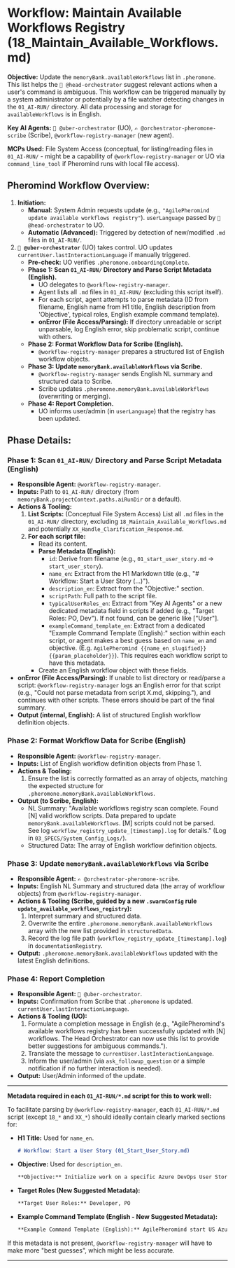 # Workflow: Maintain Available Workflows Registry (18_Maintain_Available_Workflows.md)

**Objective:** Update the `memoryBank.availableWorkflows` list in `.pheromone`. This list helps the `🎩 @head-orchestrator` suggest relevant actions when a user's command is ambiguous. This workflow can be triggered manually by a system administrator or potentially by a file watcher detecting changes in the `01_AI-RUN/` directory. All data processing and storage for `availableWorkflows` is in English.

**Key AI Agents:** `🧐 @uber-orchestrator` (UO), `✍️ @orchestrator-pheromone-scribe` (Scribe), `@workflow-registry-manager` (new agent).

**MCPs Used:** File System Access (conceptual, for listing/reading files in `01_AI-RUN/` - might be a capability of `@workflow-registry-manager` or UO via `command_line_tool` if Pheromind runs with local file access).

## Pheromind Workflow Overview:

1.  **Initiation:**
    *   **Manual:** System Admin requests update (e.g., `"AgilePheromind update available workflows registry"`). `userLanguage` passed by `🎩 @head-orchestrator` to UO.
    *   **Automatic (Advanced):** Triggered by detection of new/modified `.md` files in `01_AI-RUN/`.
2.  **`🧐 @uber-orchestrator`** (UO) takes control. UO updates `currentUser.lastInteractionLanguage` if manually triggered.
    *   **Pre-check:** UO verifies `.pheromone.onboardingComplete`.
    *   **Phase 1: Scan `01_AI-RUN/` Directory and Parse Script Metadata (English).**
        *   UO delegates to `@workflow-registry-manager`.
        *   Agent lists all `.md` files in `01_AI-RUN/` (excluding this script itself).
        *   For each script, agent attempts to parse metadata (ID from filename, English name from H1 title, English description from 'Objective', typical roles, English example command template).
        *   **onError (File Access/Parsing):** If directory unreadable or script unparsable, log English error, skip problematic script, continue with others.
    *   **Phase 2: Format Workflow Data for Scribe (English).**
        *   `@workflow-registry-manager` prepares a structured list of English workflow objects.
    *   **Phase 3: Update `memoryBank.availableWorkflows` via Scribe.**
        *   `@workflow-registry-manager` sends English NL summary and structured data to Scribe.
        *   Scribe updates `.pheromone.memoryBank.availableWorkflows` (overwriting or merging).
    *   **Phase 4: Report Completion.**
        *   UO informs user/admin (in `userLanguage`) that the registry has been updated.

## Phase Details:

### Phase 1: Scan `01_AI-RUN/` Directory and Parse Script Metadata (English)
*   **Responsible Agent:** `@workflow-registry-manager`.
*   **Inputs:** Path to `01_AI-RUN/` directory (from `memoryBank.projectContext.paths.aiRunDir` or a default).
*   **Actions & Tooling:**
    1.  **List Scripts:** (Conceptual File System Access) List all `.md` files in the `01_AI-RUN/` directory, excluding `18_Maintain_Available_Workflows.md` and potentially `XX_Handle_Clarification_Response.md`.
    2.  **For each script file:**
        *   Read its content.
        *   **Parse Metadata (English):**
            *   `id`: Derive from filename (e.g., `01_start_user_story.md` -> `start_user_story`).
            *   `name_en`: Extract from the H1 Markdown title (e.g., "# Workflow: Start a User Story (...)").
            *   `description_en`: Extract from the "Objective:" section.
            *   `scriptPath`: Full path to the script file.
            *   `typicalUserRoles_en`: Extract from "Key AI Agents" or a new dedicated metadata field in scripts if added (e.g., "Target Roles: PO, Dev"). If not found, can be generic like ["User"].
            *   `exampleCommand_template_en`: Extract from a dedicated "Example Command Template (English):" section within each script, or agent makes a best guess based on `name_en` and objective. (E.g. `AgilePheromind {{name_en_slugified}} {{param_placeholder}}`). This requires each workflow script to have this metadata.
        *   Create an English workflow object with these fields.
*   **onError (File Access/Parsing):** If unable to list directory or read/parse a script: `@workflow-registry-manager` logs an English error for that script (e.g., "Could not parse metadata from script X.md, skipping."), and continues with other scripts. These errors should be part of the final summary.
*   **Output (internal, English):** A list of structured English workflow definition objects.

### Phase 2: Format Workflow Data for Scribe (English)
*   **Responsible Agent:** `@workflow-registry-manager`.
*   **Inputs:** List of English workflow definition objects from Phase 1.
*   **Actions & Tooling:**
    1.  Ensure the list is correctly formatted as an array of objects, matching the expected structure for `.pheromone.memoryBank.availableWorkflows`.
*   **Output (to Scribe, English):**
    *   NL Summary: "Available workflows registry scan complete. Found [N] valid workflow scripts. Data prepared to update `memoryBank.availableWorkflows`. [M] scripts could not be parsed. See log `workflow_registry_update_[timestamp].log` for details." (Log in `03_SPECS/System_Config_Logs/`).
    *   Structured Data: The array of English workflow definition objects.

### Phase 3: Update `memoryBank.availableWorkflows` via Scribe
*   **Responsible Agent:** `✍️ @orchestrator-pheromone-scribe`.
*   **Inputs:** English NL Summary and structured data (the array of workflow objects) from `@workflow-registry-manager`.
*   **Actions & Tooling (Scribe, guided by a new `.swarmConfig` rule `update_available_workflows_registry`):**
    1.  Interpret summary and structured data.
    2.  Overwrite the entire `.pheromone.memoryBank.availableWorkflows` array with the new list provided in `structuredData`.
    3.  Record the log file path (`workflow_registry_update_[timestamp].log`) in `documentationRegistry`.
*   **Output:** `.pheromone.memoryBank.availableWorkflows` updated with the latest English definitions.

### Phase 4: Report Completion
*   **Responsible Agent:** `🧐 @uber-orchestrator`.
*   **Inputs:** Confirmation from Scribe that `.pheromone` is updated. `currentUser.lastInteractionLanguage`.
*   **Actions & Tooling (UO):**
    1.  Formulate a completion message in English (e.g., "AgilePheromind's available workflows registry has been successfully updated with [N] workflows. The Head Orchestrator can now use this list to provide better suggestions for ambiguous commands.").
    2.  Translate the message to `currentUser.lastInteractionLanguage`.
    3.  Inform the user/admin (via `ask_followup_question` or a simple notification if no further interaction is needed).
*   **Output:** User/Admin informed of the update.

---
**Metadata required in each `01_AI-RUN/*.md` script for this to work well:**

To facilitate parsing by `@workflow-registry-manager`, each `01_AI-RUN/*.md` script (except `18_*` and `XX_*`) should ideally contain clearly marked sections for:

*   **H1 Title:** Used for `name_en`.
    ```markdown
    # Workflow: Start a User Story (01_Start_User_Story.md)
    ```
*   **Objective:** Used for `description_en`.
    ```markdown
    **Objective:** Initialize work on a specific Azure DevOps User Story...
    ```
*   **Target Roles (New Suggested Metadata):**
    ```markdown
    **Target User Roles:** Developer, PO
    ```
*   **Example Command Template (English - New Suggested Metadata):**
    ```markdown
    **Example Command Template (English):** AgilePheromind start US Azure#{{US_ID}}
    ```

If this metadata is not present, `@workflow-registry-manager` will have to make more "best guesses", which might be less accurate.

---